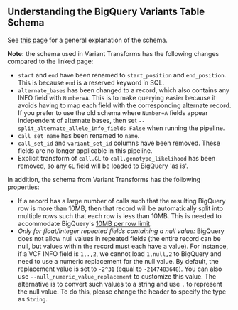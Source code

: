 ## Understanding the BigQuery Variants Table Schema

See [this page](https://cloud.google.com/genomics/v1/bigquery-variants-schema)
for a general explanation of the schema.

**Note:** the schema used in Variant Transforms has the following changes
compared to the linked page:

* `start` and `end` have been renamed to `start_position` and `end_position`.
  This is because `end` is a reserved keyword in SQL.
* `alternate_bases` has been changed to a record, which also contains any
  INFO field with `Number=A`. This is to make querying easier because it avoids
  having to map each field with the corresponding alternate record. If you
  prefer to use the old schema where `Number=A` fields appear independent of
  alternate bases, then set `--split_alternate_allele_info_fields False` when
  running the pipeline.
* `call_set_name` has been renamed to `name`.
* `call_set_id` and `variant_set_id` columns have been removed. These fields
  are no longer applicable in this pipeline.
* Explicit transform of `call.GL` to `call.genotype_likelihood` has been
  removed, so any `GL` field will be loaded to BigQuery 'as is'.

In addition, the schema from Variant Transforms has the following properties:
* If a record has a large number of calls such that the resulting BigQuery
  row is more than 10MB, then that record will be automatically split into
  multiple rows such that each row is less than 10MB. This is needed to
  accommodate BigQuery's
  [10MB per row limit](https://cloud.google.com/bigquery/quotas#import).
* _Only for float/integer repeated fields containing a null value:_ BigQuery
  does not allow null values in repeated fields (the entire record can be null,
  but values within the record must each have a value). For instance, if a
  VCF INFO field is `1,.,2`, we cannot load `1,null,2` to BigQuery and need to
  use a numeric replacement for the null value. By default, the replacement
  value is set to `-2^31` (equal to `-2147483648`). You can also use
  `--null_numeric_value_replacement` to customize this value. The alternative is
  to convert such values to a string and use `.` to represent the null value.
  To do this, please change the header to specify the type as `String`.


